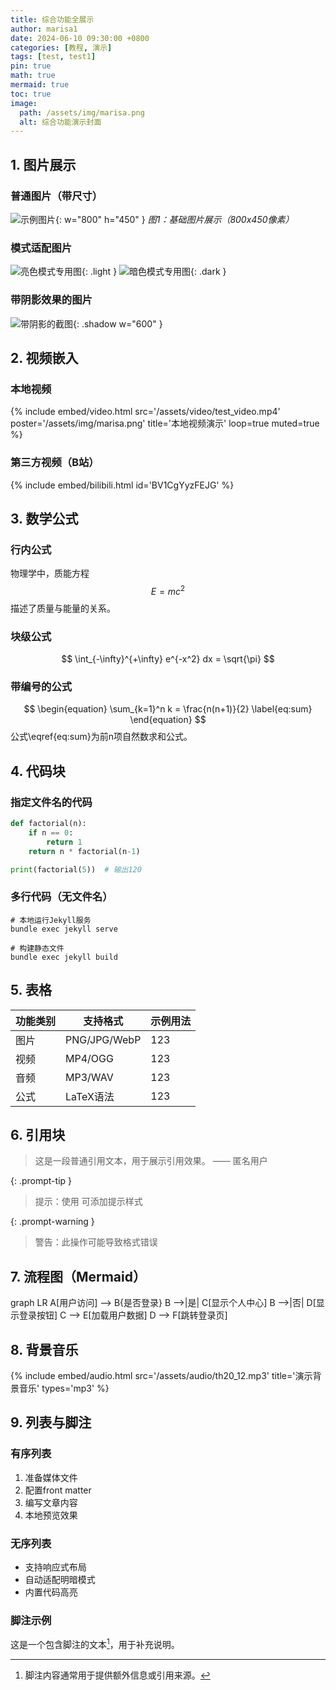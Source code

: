 ```yaml
---
title: 综合功能全展示
author: marisa1
date: 2024-06-10 09:30:00 +0800
categories: [教程, 演示]
tags: [test, test1]
pin: true
math: true
mermaid: true
toc: true
image:
  path: /assets/img/marisa.png
  alt: 综合功能演示封面
---
```


## 1. 图片展示

### 普通图片（带尺寸）
![示例图片](/assets/img/marisa.png){: w="800" h="450" }
_图1：基础图片展示（800x450像素）_

### 模式适配图片
![亮色模式专用图](/assets/img/marisa.png){: .light }
![暗色模式专用图](/assets/img/marisa.png){: .dark }

### 带阴影效果的图片
![带阴影的截图](/assets/img/marisa.png){: .shadow w="600" }


## 2. 视频嵌入

### 本地视频
{% include embed/video.html
  src='/assets/video/test_video.mp4'
  poster='/assets/img/marisa.png'
  title='本地视频演示'
  loop=true
  muted=true
%}

### 第三方视频（B站）
{% include embed/bilibili.html id='BV1CgYyzFEJG' %}


## 3. 数学公式

### 行内公式
物理学中，质能方程 $$E=mc^2$$ 描述了质量与能量的关系。

### 块级公式
$$
\int_{-\infty}^{+\infty} e^{-x^2} dx = \sqrt{\pi}
$$

### 带编号的公式
$$
\begin{equation}
\sum_{k=1}^n k = \frac{n(n+1)}{2}
\label{eq:sum}
\end{equation}
$$
公式\eqref{eq:sum}为前n项自然数求和公式。


## 4. 代码块

### 指定文件名的代码
```python
def factorial(n):
    if n == 0:
        return 1
    return n * factorial(n-1)

print(factorial(5))  # 输出120
```
### 多行代码（无文件名）
```
# 本地运行Jekyll服务
bundle exec jekyll serve

# 构建静态文件
bundle exec jekyll build
```
## 5. 表格

| 功能类别 | 支持格式     | 示例用法 |
| -------- | ------------ | -------- |
| 图片     | PNG/JPG/WebP | 123      |
| 视频     | MP4/OGG      | 123      |
| 音频     | MP3/WAV      | 123      |
| 公式     | LaTeX语法    | 123      |


## 6. 引用块

> 这是一段普通引用文本，用于展示引用效果。
> —— 匿名用户

{: .prompt-tip }
> 提示：使用 可添加提示样式

{: .prompt-warning }
> 警告：此操作可能导致格式错误


## 7. 流程图（Mermaid）
graph LR
    A[用户访问] --> B{是否登录}
    B -->|是| C[显示个人中心]
    B -->|否| D[显示登录按钮]
    C --> E[加载用户数据]
    D --> F[跳转登录页]

## 8. 背景音乐

{% include embed/audio.html
  src='/assets/audio/th20_12.mp3'
  title='演示背景音乐'
  types='mp3'
%}


## 9. 列表与脚注

### 有序列表
1. 准备媒体文件
2. 配置front matter
3. 编写文章内容
4. 本地预览效果

### 无序列表
- 支持响应式布局
- 自动适配明暗模式
- 内置代码高亮

### 脚注示例
这是一个包含脚注的文本[^1]，用于补充说明。

[^1]: 脚注内容通常用于提供额外信息或引用来源。
